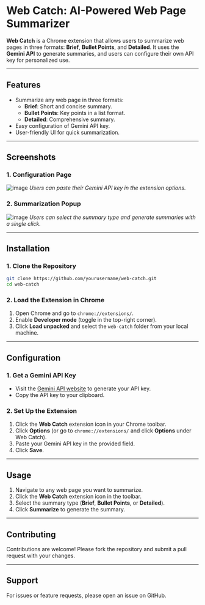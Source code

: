 # Web Catch: AI-Powered Web Page Summarizer

**Web Catch** is a Chrome extension that allows users to summarize web pages in three formats: **Brief**, **Bullet Points**, and **Detailed**. It uses the **Gemini API** to generate summaries, and users can configure their own API key for personalized use.

---

## Features

- Summarize any web page in three formats:
  - **Brief**: Short and concise summary.
  - **Bullet Points**: Key points in a list format.
  - **Detailed**: Comprehensive summary.
- Easy configuration of Gemini API key.
- User-friendly UI for quick summarization.

---

## Screenshots

### 1. Configuration Page
![image](https://mistralaichatupprodswe.blob.core.windows.net/chat-images/00/df/e1/00dfe198-1ea9-4c51-aaf7-3a32a5d1bc0f/27d847bf-ed79-435f-9bb4-f09f2521b838/290c62c0-cf89-4528-8e57-3575644cd58c?sv=2025-01-05&st=2025-08-13T05%3A46%3A24Z&se=2025-08-13T06%3A46%3A24Z&sr=b&sp=rade&sig=dzr941kFzU%2BR60Lm8UowaBsL95HdM4yCz%2FrfBHUp6iY%3D)
*Users can paste their Gemini API key in the extension options.*

### 2. Summarization Popup
![image](https://mistralaichatupprodswe.blob.core.windows.net/chat-images/00/df/e1/00dfe198-1ea9-4c51-aaf7-3a32a5d1bc0f/27d847bf-ed79-435f-9bb4-f09f2521b838/02fd15b7-0fcd-4bb5-92ed-0942d107d5c6?sv=2025-01-05&st=2025-08-13T05%3A46%3A24Z&se=2025-08-13T06%3A46%3A24Z&sr=b&sp=rade&sig=h9wT4FH2s4bJ4qyKwbkndLqwPaogeNvSzCWxJ5UtaaE%3D)
*Users can select the summary type and generate summaries with a single click.*

---

## Installation

### 1. Clone the Repository

```bash
git clone https://github.com/yourusername/web-catch.git
cd web-catch
```

### 2. Load the Extension in Chrome

1. Open Chrome and go to `chrome://extensions/`.
2. Enable **Developer mode** (toggle in the top-right corner).
3. Click **Load unpacked** and select the `web-catch` folder from your local machine.

---

## Configuration

### 1. Get a Gemini API Key

- Visit the [Gemini API website](https://makersuite.google.com/app/apikey) to generate your API key.
- Copy the API key to your clipboard.

### 2. Set Up the Extension

1. Click the **Web Catch** extension icon in your Chrome toolbar.
2. Click **Options** (or go to `chrome://extensions/` and click **Options** under Web Catch).
3. Paste your Gemini API key in the provided field.
4. Click **Save**.

---

## Usage

1. Navigate to any web page you want to summarize.
2. Click the **Web Catch** extension icon in the toolbar.
3. Select the summary type (**Brief**, **Bullet Points**, or **Detailed**).
4. Click **Summarize** to generate the summary.

---

## Contributing

Contributions are welcome! Please fork the repository and submit a pull request with your changes.


---

## Support

For issues or feature requests, please open an issue on GitHub.

